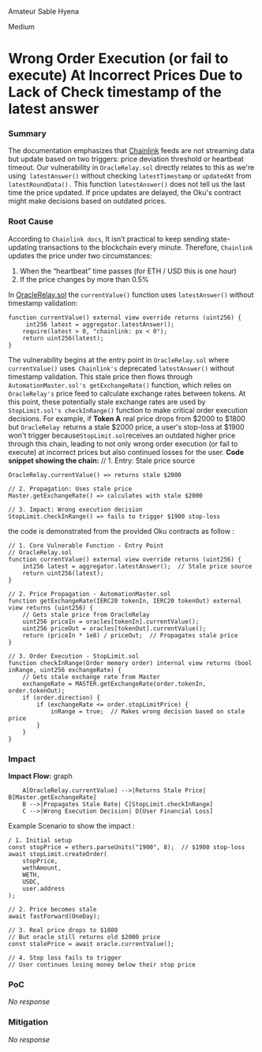 Amateur Sable Hyena

Medium

# Wrong Order Execution (or fail to execute) At Incorrect Prices Due to Lack of Check timestamp of the latest answer

### Summary

The documentation emphasizes that [Chainlink](https://docs.chain.link/data-feeds#check-the-timestamp-of-the-latest-answer) feeds are not streaming data but update based on two triggers: price deviation threshold or heartbeat timeout. Our vulnerability in `OracleRelay.sol` directly relates to this as we're using` latestAnswer()` without checking `latestTimestamp` or `updatedAt` from `latestRoundData().` 
This function `latestAnswer()` does not tell us the last time the price updated. If price updates are delayed, the Oku's contract might make decisions based on outdated prices.

### Root Cause

According to `Chainlink docs`, It isn’t practical to keep sending state-updating transactions to the blockchain every minute. Therefore, `Chainlink `updates the price under two circumstances:

1. When the “heartbeat” time passes (for ETH / USD this is one hour)
2. If the price changes by more than 0.5%

 In [OracleRelay.sol](https://github.com/sherlock-audit/2024-11-oku/blob/main/oku-custom-order-types/contracts/oracle/External/OracleRelay.sol#L1-L23) the `currentValue()` function uses `latestAnswer()` without timestamp validation:

```solidity
function currentValue() external view override returns (uint256) {
     int256 latest = aggregator.latestAnswer();
    require(latest > 0, "chainlink: px < 0");
    return uint256(latest);
}
```
The vulnerability begins at the entry point in `OracleRelay.sol` where `currentValue()` uses` Chainlink's` deprecated `latestAnswer()` without timestamp validation. This stale price then flows through` AutomationMaster.sol's getExchangeRate()` function, which relies on `OracleRelay's` price feed to calculate exchange rates between tokens. At this point, these potentially stale exchange rates are used by `StopLimit.sol's checkInRange()` function to make critical order execution decisions. For example, if **Token A** real price drops from $2000 to $1800 but `OracleRelay `returns a stale $2000 price, a user's stop-loss at $1900 won't trigger because` StopLimit.sol `receives an outdated higher price through this chain, leading to not only wrong order execution (or fail to execute) at incorrect prices but also continued losses for the user.
**Code snippet showing the chain:**
// 1. Entry: Stale price source
```solidity 
OracleRelay.currentValue() => returns stale $2000

// 2. Propagation: Uses stale price
Master.getExchangeRate() => calculates with stale $2000

// 3. Impact: Wrong execution decision
StopLimit.checkInRange() => fails to trigger $1900 stop-loss
``` 
the code is demonstrated from the provided Oku contracts as follow :
```solidity 
// 1. Core Vulnerable Function - Entry Point
// OracleRelay.sol
function currentValue() external view override returns (uint256) {
    int256 latest = aggregator.latestAnswer();  // Stale price source
    return uint256(latest);
}

// 2. Price Propagation - AutomationMaster.sol
function getExchangeRate(IERC20 tokenIn, IERC20 tokenOut) external view returns (uint256) {
    // Gets stale price from OracleRelay
    uint256 priceIn = oracles[tokenIn].currentValue();  
    uint256 priceOut = oracles[tokenOut].currentValue();
    return (priceIn * 1e8) / priceOut;  // Propagates stale price
}

// 3. Order Execution - StopLimit.sol
function checkInRange(Order memory order) internal view returns (bool inRange, uint256 exchangeRate) {
    // Gets stale exchange rate from Master
    exchangeRate = MASTER.getExchangeRate(order.tokenIn, order.tokenOut);
    if (order.direction) {
        if (exchangeRate <= order.stopLimitPrice) {
            inRange = true;  // Makes wrong decision based on stale price
        }
    }
}
```

### Impact

**Impact Flow:**
graph 
```solidity
    A[OracleRelay.currentValue] -->|Returns Stale Price| B[Master.getExchangeRate]
    B -->|Propagates Stale Rate| C[StopLimit.checkInRange]
    C -->|Wrong Execution Decision| D[User Financial Loss]
```
Example Scenario to show the impact : 
```solidity
/ 1. Initial setup
const stopPrice = ethers.parseUnits("1900", 8);  // $1900 stop-loss
await stopLimit.createOrder(
    stopPrice,
    wethAmount,
    WETH,
    USDC,
    user.address
);

// 2. Price becomes stale
await fastForward(OneDay);

// 3. Real price drops to $1800
// But oracle still returns old $2000 price
const stalePrice = await oracle.currentValue();

// 4. Stop loss fails to trigger
// User continues losing money below their stop price
```

### PoC

_No response_

### Mitigation

_No response_